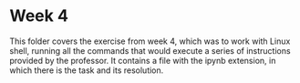 # Week 4

This folder covers the exercise from week 4, which was to work with Linux shell, running all the commands that would execute a series of instructions provided by the professor.
It contains a file with the ipynb extension, in which there is the task and its resolution.
